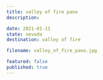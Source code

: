 ```yaml
---
title: valley of fire pano
description:

date: 2021-01-11
state: nevada
destination: valley of fire

filename: valley_of_fire_pano.jpg

featured: false
published: true
---
```


